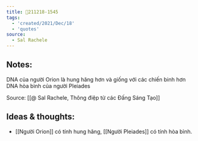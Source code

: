 ```yaml
---
title: 💬211218-1545
tags:
  - 'created/2021/Dec/18'
  - 'quotes'
source:
  - Sal Rachele
---
```


## Notes:
DNA của người Orion là hung hăng hơn và giống với các chiến binh hơn DNA hòa bình của người Pleiades

Source: [[@ Sal Rachele, Thông điệp từ các Đấng Sáng Tạo]]

## Ideas & thoughts:
- [[Người Orion]] có tính hung hăng, [[Người Pleiades]] có tính hòa bình.